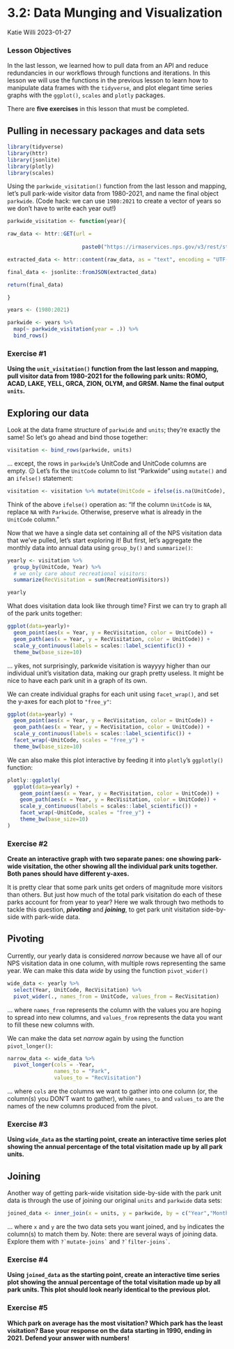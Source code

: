 3.2: Data Munging and Visualization
================
Katie Willi
2023-01-27

### Lesson Objectives

In the last lesson, we learned how to pull data from an API and reduce
redundancies in our workflows through functions and iterations. In this
lesson we will use the functions in the previous lesson to learn how to
manipulate data frames with the `tidyverse`, and plot elegant time
series graphs with the `ggplot()`, `scales` and `plotly` packages.

There are **five exercises** in this lesson that must be completed.

## Pulling in necessary packages and data sets

``` r
library(tidyverse)
library(httr)
library(jsonlite)
library(plotly)
library(scales)
```

Using the `parkwide_visitation()` function from the last lesson and
mapping, let’s pull park-wide visitor data from 1980-2021, and name the
final object `parkwide`. (Code hack: we can use `1980:2021` to create a
vector of years so we don’t have to write each year out!)

``` r
parkwide_visitation <- function(year){

raw_data <- httr::GET(url = 
          
                        paste0("https://irmaservices.nps.gov/v3/rest/stats/total/", year))

extracted_data <- httr::content(raw_data, as = "text", encoding = "UTF-8") 

final_data <- jsonlite::fromJSON(extracted_data)

return(final_data)

}

years <- (1980:2021)

parkwide <- years %>% 
  map(~ parkwide_visitation(year = .)) %>% 
  bind_rows()
```

### Exercise \#1

**Using the `unit_visitation()` function from the last lesson and
mapping, pull visitor data from 1980-2021 for the following park units:
ROMO, ACAD, LAKE, YELL, GRCA, ZION, OLYM, and GRSM. Name the final
output `units`.**

## Exploring our data

Look at the data frame structure of `parkwide` and `units`; they’re
exactly the same! So let’s go ahead and bind those together:

``` r
visitation <- bind_rows(parkwide, units)
```

… except, the rows in `parkwide`’s UnitCode and UnitCode columns are
empty. 😑 Let’s fix the `UnitCode` column to list “Parkwide” using
`mutate()` and an `ifelse()` statement:

``` r
visitation <- visitation %>% mutate(UnitCode = ifelse(is.na(UnitCode), "Parkwide", UnitCode))
```

Think of the above `ifelse()` operation as: “If the column `UnitCode` is
`NA`, replace `NA` with `Parkwide`. Otherwise, preserve what is already
in the `UnitCode` column.”

Now that we have a single data set containing all of the NPS visitation
data that we’ve pulled, let’s start exploring it! But first, let’s
aggregate the monthly data into annual data using `group_by()` and
`summarize()`:

``` r
yearly <- visitation %>%
  group_by(UnitCode, Year) %>% 
  # we only care about recreational visitors:
  summarize(RecVisitation = sum(RecreationVisitors))

yearly
```

What does visitation data look like through time? First we can try to
graph all of the park units together:

``` r
ggplot(data=yearly)+
  geom_point(aes(x = Year, y = RecVisitation, color = UnitCode)) +
  geom_path(aes(x = Year, y = RecVisitation, color = UnitCode)) +
  scale_y_continuous(labels = scales::label_scientific()) +
  theme_bw(base_size=10)
```

… yikes, not surprisingly, parkwide visitation is wayyyy higher than our
individual unit’s visitation data, making our graph pretty useless. It
might be nice to have each park unit in a graph of its own.

We can create individual graphs for each unit using `facet_wrap()`, and
set the y-axes for each plot to `"free_y"`:

``` r
ggplot(data=yearly) +
  geom_point(aes(x = Year, y = RecVisitation, color = UnitCode)) +
  geom_path(aes(x = Year, y = RecVisitation, color = UnitCode)) +
  scale_y_continuous(labels = scales::label_scientific()) +
  facet_wrap(~UnitCode, scales = "free_y") +
  theme_bw(base_size=10)
```

We can also make this plot interactive by feeding it into `plotly`’s
`ggplotly()` function:

``` r
plotly::ggplotly(
  ggplot(data=yearly) +
    geom_point(aes(x = Year, y = RecVisitation, color = UnitCode)) +
    geom_path(aes(x = Year, y = RecVisitation, color = UnitCode)) +
    scale_y_continuous(labels = scales::label_scientific()) +
    facet_wrap(~UnitCode, scales = "free_y") +
    theme_bw(base_size=10)
)
```

### Exercise \#2

**Create an interactive graph with two separate panes: one showing
park-wide visitation, the other showing all the individual park units
together. Both panes should have different y-axes.**

It is pretty clear that some park units get orders of magnitude more
visitors than others. But just how much of the total park visitation do
each of these parks account for from year to year? Here we walk through
two methods to tackle this question, ***pivoting*** and ***joining***,
to get park unit visitation side-by-side with park-wide data.

## Pivoting

Currently, our yearly data is considered *narrow* because we have all of
our NPS visitation data in one column, with multiple rows representing
the same year. We can make this data *wide* by using the function
`pivot_wider()`

``` r
wide_data <- yearly %>%
  select(Year, UnitCode, RecVisitation) %>%
  pivot_wider(., names_from = UnitCode, values_from = RecVisitation)
```

… where `names_from` represents the column with the values you are
hoping to spread into new columns, and `values_from` represents the data
you want to fill these new columns with.

We can make the data set *narrow* again by using the function
`pivot_longer()`:

``` r
narrow_data <- wide_data %>%
  pivot_longer(cols = -Year,
               names_to = "Park",
               values_to = "RecVisitation")
```

… where `cols` are the columns we want to gather into one column (or,
the column(s) you DON’T want to gather), while `names_to` and
`values_to` are the names of the new columns produced from the pivot.

### Exercise \#3

**Using `wide_data` as the starting point, create an interactive time
series plot showing the annual percentage of the total visitation made
up by all park units.**

## Joining

Another way of getting park-wide visitation side-by-side with the park
unit data is through the use of joining our original `units` and
`parkwide` data sets:

``` r
joined_data <- inner_join(x = units, y = parkwide, by = c("Year","Month"))
```

… where `x` and `y` are the two data sets you want joined, and `by`
indicates the column(s) to match them by. Note: there are several ways
of joining data. Explore them with `` ?`mutate-joins` `` and
`` ?`filter-joins` ``.

### Exercise \#4

**Using `joined_data` as the starting point, create an interactive time
series plot showing the annual percentage of the total visitation made
up by all park units. This plot should look nearly identical to the
previous plot.**

### Exercise \#5

**Which park on average has the most visitation? Which park has the
least visitation? Base your response on the data starting in 1990,
ending in 2021. Defend your answer with numbers!**
